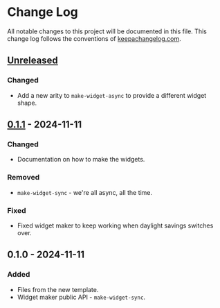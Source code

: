 # Change Log
All notable changes to this project will be documented in this file. This change log follows the conventions of [keepachangelog.com](http://keepachangelog.com/).

## [Unreleased]
### Changed
- Add a new arity to `make-widget-async` to provide a different widget shape.

## [0.1.1] - 2024-11-11
### Changed
- Documentation on how to make the widgets.

### Removed
- `make-widget-sync` - we're all async, all the time.

### Fixed
- Fixed widget maker to keep working when daylight savings switches over.

## 0.1.0 - 2024-11-11
### Added
- Files from the new template.
- Widget maker public API - `make-widget-sync`.

[Unreleased]: https://sourcehost.site/your-name/financials/compare/0.1.1...HEAD
[0.1.1]: https://sourcehost.site/your-name/financials/compare/0.1.0...0.1.1
